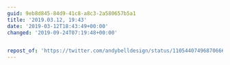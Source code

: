 ```yaml
---
guid: 9eb8d845-84d9-41c8-a8c3-2a580657b5a1
title: '2019.03.12, 19:43'
date: '2019-03-12T18:43:49+00:00'
changed: '2019-09-24T07:19:48+00:00'


repost_of: 'https://twitter.com/andybelldesign/status/1105440749687066624?s=19'
---
```


